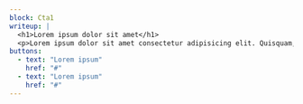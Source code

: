 ```yaml
---
block: Cta1
writeup: |
  <h1>Lorem ipsum dolor sit amet</h1>
  <p>Lorem ipsum dolor sit amet consectetur adipisicing elit. Quisquam, quos.</p>
buttons:
  - text: "Lorem ipsum"
    href: "#"
  - text: "Lorem ipsum"
    href: "#"
---
```

